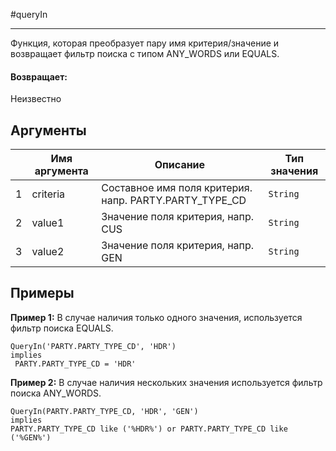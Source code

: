 #queryIn

---

Функция, которая преобразует пару имя критерия/значение и возвращает фильтр поиска с типом ANY_WORDS или EQUALS.

#### Возвращает:

Неизвестно

## Аргументы

|  | Имя аргумента | Описание | Тип значения |
| --- | --- | --- | --- |
| 1 | criteria | Составное имя поля критерия. напр. PARTY.PARTY\_TYPE\_CD | `String` |
| 2 | value1 | Значение поля критерия, напр. CUS | `String` |
| 3 | value2 | Значение поля критерия, напр. GEN | `String` |

## Примеры

**Пример 1:** В случае наличия только одного значения, используется фильтр поиска EQUALS.
```
QueryIn('PARTY.PARTY_TYPE_CD', 'HDR')
implies
 PARTY.PARTY_TYPE_CD = 'HDR'
```

**Пример 2:** В случае наличия нескольких значения используется фильтр поиска ANY_WORDS.
```
QueryIn(PARTY.PARTY_TYPE_CD, 'HDR', 'GEN')
implies
PARTY.PARTY_TYPE_CD like ('%HDR%') or PARTY.PARTY_TYPE_CD like ('%GEN%')
```

